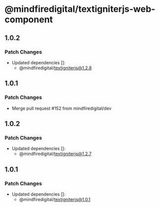 # @mindfiredigital/textigniterjs-web-component

## 1.0.2

### Patch Changes

- Updated dependencies []:
  - @mindfiredigital/textigniterjs@1.2.8

## 1.0.1

### Patch Changes

- Merge pull request #152 from mindfiredigital/dev

## 1.0.2

### Patch Changes

- Updated dependencies []:
  - @mindfiredigital/textigniterjs@1.2.7

## 1.0.1

### Patch Changes

- Updated dependencies []:
  - @mindfiredigital/textigniterjs@1.0.1
